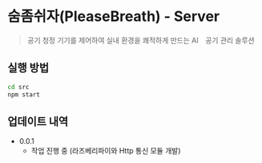 # 숨좀쉬자(PleaseBreath) - Server
> 공기 청정 기기를 제어하여 실내 환경을 쾌적하게 만드는 AI　공기 관리 솔루션

[](./image/pb.png)

## 실행 방법
```sh
cd src
npm start
```

## 업데이트 내역

* 0.0.1
    * 작업 진행 중 (라즈베리파이와 Http 통신 모듈 개발)